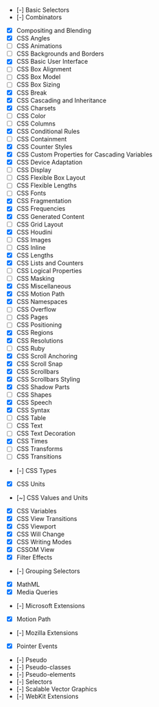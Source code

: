 - [-] Basic Selectors
- [-] Combinators
- [x] Compositing and Blending
- [x] CSS Angles
- [ ] CSS Animations
- [ ] CSS Backgrounds and Borders
- [x] CSS Basic User Interface
- [ ] CSS Box Alignment
- [ ] CSS Box Model
- [ ] CSS Box Sizing
- [x] CSS Break
- [x] CSS Cascading and Inheritance
- [x] CSS Charsets
- [ ] CSS Color
- [ ] CSS Columns
- [x] CSS Conditional Rules
- [ ] CSS Containment
- [x] CSS Counter Styles
- [x] CSS Custom Properties for Cascading Variables
- [x] CSS Device Adaptation
- [ ] CSS Display
- [ ] CSS Flexible Box Layout
- [ ] CSS Flexible Lengths
- [ ] CSS Fonts
- [x] CSS Fragmentation
- [x] CSS Frequencies
- [x] CSS Generated Content
- [ ] CSS Grid Layout
- [x] CSS Houdini
- [ ] CSS Images
- [ ] CSS Inline
- [x] CSS Lengths
- [x] CSS Lists and Counters
- [ ] CSS Logical Properties
- [ ] CSS Masking
- [x] CSS Miscellaneous
- [x] CSS Motion Path
- [x] CSS Namespaces
- [ ] CSS Overflow
- [ ] CSS Pages
- [ ] CSS Positioning
- [x] CSS Regions
- [x] CSS Resolutions
- [ ] CSS Ruby
- [x] CSS Scroll Anchoring
- [x] CSS Scroll Snap
- [x] CSS Scrollbars
- [x] CSS Scrollbars Styling
- [x] CSS Shadow Parts
- [ ] CSS Shapes
- [x] CSS Speech
- [x] CSS Syntax
- [ ] CSS Table
- [ ] CSS Text
- [ ] CSS Text Decoration
- [x] CSS Times
- [ ] CSS Transforms
- [ ] CSS Transitions
- [-] CSS Types
- [x] CSS Units
- [~] CSS Values and Units
- [x] CSS Variables
- [x] CSS View Transitions
- [x] CSS Viewport
- [x] CSS Will Change
- [x] CSS Writing Modes
- [x] CSSOM View
- [x] Filter Effects
- [-] Grouping Selectors
- [x] MathML
- [x] Media Queries
- [-] Microsoft Extensions
- [x] Motion Path
- [-] Mozilla Extensions
- [x] Pointer Events
- [-] Pseudo
- [-] Pseudo-classes
- [-] Pseudo-elements
- [-] Selectors
- [-] Scalable Vector Graphics
- [-] WebKit Extensions
